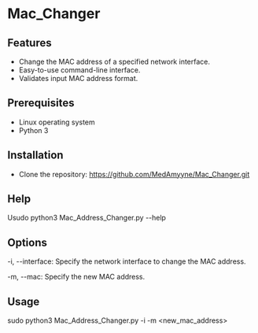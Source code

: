 # Mac_Changer

## Features
- Change the MAC address of a specified network interface.
- Easy-to-use command-line interface.
- Validates input MAC address format.

## Prerequisites

- Linux operating system
- Python 3

## Installation

- Clone the repository:
   https://github.com/MedAmyyne/Mac_Changer.git

## Help

Usudo python3 Mac_Address_Changer.py --help

## Options
-i, --interface: Specify the network interface to change the MAC address.

-m, --mac: Specify the new MAC address.

## Usage

sudo python3 Mac_Address_Changer.py -i <interface> -m <new_mac_address>
